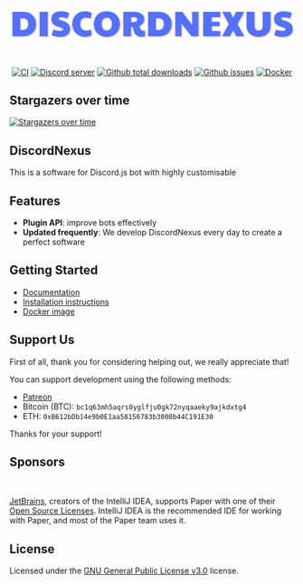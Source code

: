 <div align="center">
	<br />
	<p>
		<a href="https://github.com/DiscordNexusJS/DiscordNexus"><img src="./assets/img/banner.png" width="546" alt="discord.js" /></a>
	</p>
	<br />
	<p><a href="https://github.com/dnexusjs/DiscordNexus"><img src="https://github.com/dnexusjs/DiscordNexus/actions/workflows/build-docker-image.yml/badge.svg" alt="CI" /></a>
		<a href="https://discord.gg/gzD6s5N3dE"><img src="https://img.shields.io/discord/1230054600770584596?color=5865F2&logo=discord&logoColor=white" alt="Discord server" /></a>
		<a href="https://github.com/dnexusjs/DiscordNexus/releases"><img alt="Github total downloads" src="https://img.shields.io/github/downloads/dnexusjs/DiscordNexus/total?label=downloads%40total"></a>
		<a href="https://img.shields.io/github/issues/Naereen/StrapDown.js.svg"><img alt="Github issues" src="https://img.shields.io/github/issues/dnexusjs/DiscordNexus.svg"></a>
		<a href="https://https://docker.com/"><img alt="Docker" src="https://badgen.net/badge/icon/docker?icon=docker&label"></a>
	</p>
</div>

## Stargazers over time
[![Stargazers over time](https://starchart.cc/dnexusjs/DiscordNexus.svg?variant=adaptive)](https://starchart.cc/dnexusjs/DiscordNexus)

## DiscordNexus
This is a software for Discord.js bot with highly customisable

## Features
- **Plugin API**: improve bots effectively
- **Updated frequently**: We develop DiscordNexus every day to create a perfect software

## Getting Started
- [Documentation](https://discordnexus.readthedocs.io/)
- [Installation instructions](https://discordnexus.readthedocs.io/en/latest/usage.html#installation)
- [Docker image](https://github.com/dnexusjs/DiscordNexus/pkgs/container/discordnexus)

## Support Us
First of all, thank you for considering helping out, we really appreciate that!

You can support development using the following methods:
- [Patreon](https://www.patreon.com/discordnexusjs)
- Bitcoin (BTC): `bc1q63mh5aqrs0yglfju0gk72nyqaaeky9ajkdxtg4`
- ETH: `0xB612bDb14e9b0E1aa58156783b3000b44C191E30`

Thanks for your support!

## Sponsors
[<img src="https://user-images.githubusercontent.com/21148213/121807008-8ffc6700-cc52-11eb-96a7-2f6f260f8fda.png" alt="" width="150">](https://www.jetbrains.com)

[JetBrains](https://www.jetbrains.com/), creators of the IntelliJ IDEA, supports Paper with one of their [Open Source Licenses](https://www.jetbrains.com/opensource/). IntelliJ IDEA is the recommended IDE for working with Paper, and most of the Paper team uses it.

## License
Licensed under the [GNU General Public License v3.0](https://github.com/dnexusjs/DiscordNexus/blob/master/LICENSE) license.